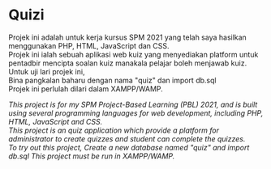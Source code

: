 # Quizi
Projek ini adalah untuk kerja kursus SPM 2021 yang telah saya hasilkan menggunakan PHP, HTML, JavaScript dan CSS.  
Projek ini ialah sebuah aplikasi web kuiz yang menyediakan platform untuk pentadbir mencipta soalan kuiz manakala pelajar boleh menjawab kuiz.  
Untuk uji lari projek ini,      
Bina pangkalan baharu dengan nama "quiz" dan import db.sql  
Projek ini perlulah dilari dalam XAMPP/WAMP.

<em>
This project is for my SPM Project-Based Learning (PBL) 2021, and is built using several programming languages for web development, including PHP, HTML, JavaScript and CSS. <br> 
This project is an quiz application which provide a platform for administrator to create quizzes and student can complete the quizzes.<br>
To try out this project,   
Create a new database named "quiz" and import db.sql  
This project must be run in XAMPP/WAMP. 
</em>
